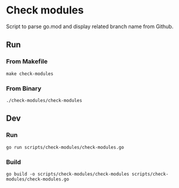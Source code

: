 # Check modules

Script to parse go.mod and display related branch name from Github.

## Run

### From Makefile

```
make check-modules
```

### From Binary

```
./check-modules/check-modules
```

## Dev

### Run

```
go run scripts/check-modules/check-modules.go
```

### Build

```
go build -o scripts/check-modules/check-modules scripts/check-modules/check-modules.go
```
